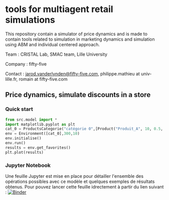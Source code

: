 # tools for multiagent retail simulations

This repository contain a simulator of price dynamics and is made to contain tools related to simulation in marketing dynamics and simulation using ABM and individual centered approach.

Team : CRISTAL Lab, SMAC team, Lille University

Company : fifty-five

Contact : jarod.vanderlynden@fifty-five.com, philippe.mathieu at univ-lille.fr, romain at fifty-five.com

## Price dynamics, simulate discounts in a store

### Quick start
	
```python
from src.model import *
import matplotlib.pyplot as plt
cat_0 = ProductsCategorie("catégorie 0",[Product("Produit_A", 10, 0.5, 1), Product("Produit_B", 12, 0.7, 1)])
env = Environment([cat_0],300,10)
env.initialise()
env.run()
results = env.get_favorites()
plt.plot(results)
```

### Jupyter Notebook

Une feuille Jupyter est mise en place pour détailler l'ensemble des opérations possibles avec ce modèle et quelques exemples de résultats obtenus.
Pour pouvez lancer cette feuille idrectement à partir du lien suivant :
[![Binder](https://mybinder.org/badge_logo.svg)](https://mybinder.org/v2/gh/cristal-smac/retail.git/master?filepath=Exemple.ipynb)
